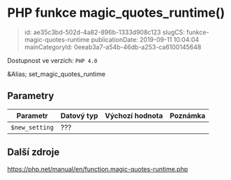 PHP funkce magic_quotes_runtime()
================================

> id: ae35c3bd-502d-4a82-896b-1333d908c123
> slugCS: funkce-magic-quotes-runtime
> publicationDate: 2019-09-11 10:04:04
> mainCategoryId: 0eeab3a7-a54b-46db-a253-ca6100145648

Dostupnost ve verzích: `PHP 4.0`

&Alias; <function>set_magic_quotes_runtime</function>


Parametry
--------------

| Parametr | Datový typ | Výchozí hodnota | Poznámka |
|-----|-----|-----|-----|
| `$new_setting` | ??? |  |  |


Další zdroje
------------

https://php.net/manual/en/function.magic-quotes-runtime.php
